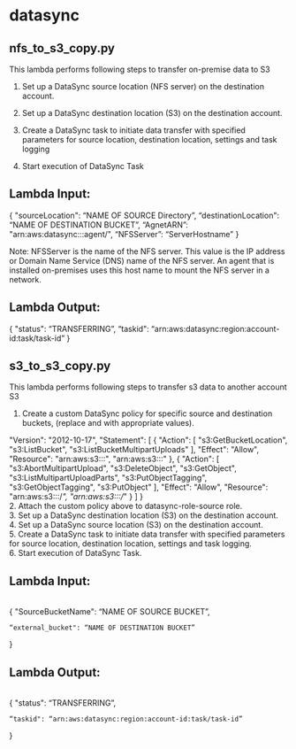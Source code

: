 # datasync

## nfs_to_s3_copy.py
This lambda performs following steps to transfer on-premise data to S3

1. Set up a DataSync source location (NFS server) on the destination account.

2. Set up a DataSync destination location (S3) on the destination account.

3. Create a DataSync task to initiate data transfer with specified parameters for source location, destination location, settings and task logging

4. Start execution of DataSync Task

## Lambda Input:

{
	"sourceLocation": “NAME OF SOURCE Directory”,
	“destinationLocation": “NAME OF DESTINATION BUCKET”,
	“AgnetARN”: "arn:aws:datasync:<REGION>:<ACCNT ID>:agent/<AGENT ID>",
	“NFSServer”: “ServerHostname”
}

Note: NFSServer is the name of the NFS server. This value is the IP address or Domain Name Service (DNS) name of the NFS server. An agent that is installed on-premises uses this host name to mount the NFS server in a network.

## Lambda Output:

{
	"status": “TRANSFERRING”,
    “taskid": “arn:aws:datasync:region:account-id:task/task-id”
}
  
## s3_to_s3_copy.py
This lambda performs following steps to transfer s3 data to another account S3

1. Create a custom DataSync policy for specific source and destination buckets, (replace <sourcebucket> and <destinationbucket> with appropriate values).

  "Version": "2012-10-17",
        "Statement": [
            {
                "Action": [
                    "s3:GetBucketLocation",
                    "s3:ListBucket",
                    "s3:ListBucketMultipartUploads"
                ],
                "Effect": "Allow",
                "Resource": 
                      "arn:aws:s3:::<sourcebucket>",
                      "arn:aws:s3:::<destinationbucket>"
              },
              {
                  "Action": [
                      "s3:AbortMultipartUpload",
                      "s3:DeleteObject",
                      "s3:GetObject",
                      "s3:ListMultipartUploadParts",
                      "s3:PutObjectTagging",
                      "s3:GetObjectTagging",
                      "s3:PutObject"
                  ],
                  "Effect": "Allow",
                  "Resource": 
                        "arn:aws:s3:::<sourcebucket>/*",
                        "arn:aws:s3:::<destinationbucket>/*"
              }
          ]
      } <br />
2. Attach the custom policy above to datasync-role-source role.<br />
3. Set up a DataSync destination location (S3) on the destination account.<br />
4. Set up a DataSync source location (S3) on the destination account.<br />
5. Create a DataSync task to initiate data transfer with specified parameters for source location, destination location, settings and task logging.<br />
6. Start execution of DataSync Task.<br />

## Lambda Input:

<br /> 
{
	"SourceBucketName": “NAME OF SOURCE BUCKET”,

	“external_bucket": “NAME OF DESTINATION BUCKET”

}
## Lambda Output:

<br />
	{
	"status": “TRANSFERRING”,

	“taskid": “arn:aws:datasync:region:account-id:task/task-id”

}
